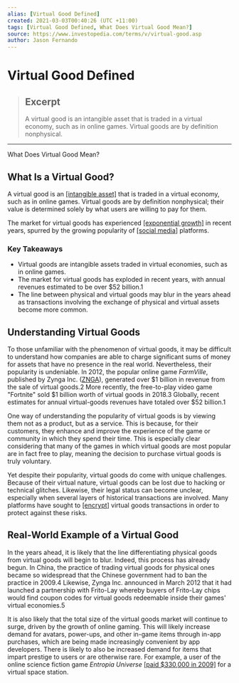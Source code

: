 ```yaml
---
alias: [Virtual Good Defined]
created: 2021-03-03T00:40:26 (UTC +11:00)
tags: [Virtual Good Defined, What Does Virtual Good Mean?]
source: https://www.investopedia.com/terms/v/virtual-good.asp
author: Jason Fernando
---
```


# Virtual Good Defined

> ## Excerpt
> A virtual good is an intangible asset that is traded in a virtual economy, such as in online games. Virtual goods are by definition nonphysical.

---

What Does Virtual Good Mean?
## What Is a Virtual Good?

A virtual good is an [[intangible asset]](https://www.investopedia.com/terms/i/intangibleasset.asp) that is traded in a virtual economy, such as in online games. Virtual goods are by definition nonphysical; their value is determined solely by what users are willing to pay for them.

The market for virtual goods has experienced [[exponential growth]](https://www.investopedia.com/terms/e/exponential-growth.asp) in recent years, spurred by the growing popularity of [[social media]](https://www.investopedia.com/terms/s/social-media.asp) platforms.

### Key Takeaways

-   Virtual goods are intangible assets traded in virtual economies, such as in online games.
-   The market for virtual goods has exploded in recent years, with annual revenues estimated to be over $52 billion.1
-   The line between physical and virtual goods may blur in the years ahead as transactions involving the exchange of physical and virtual assets become more common.

## Understanding Virtual Goods

To those unfamiliar with the phenomenon of virtual goods, it may be difficult to understand how companies are able to charge significant sums of money for assets that have no presence in the real world. Nevertheless, their popularity is undeniable. In 2012, the popular online game _FarmVille_, published by Zynga Inc. ([ZNGA](https://www.investopedia.com/markets/quote?tvwidgetsymbol=znga)), generated over $1 billion in revenue from the sale of virtual goods.2 More recently, the free-to-play video game "Fortnite" sold $1 billion worth of virtual goods in 2018.3 Globally, recent estimates for annual virtual-goods revenues have totaled over $52 billion.1

One way of understanding the popularity of virtual goods is by viewing them not as a product, but as a service. This is because, for their customers, they enhance and improve the experience of the game or community in which they spend their time. This is especially clear considering that many of the games in which virtual goods are most popular are in fact free to play, meaning the decision to purchase virtual goods is truly voluntary.

Yet despite their popularity, virtual goods do come with unique challenges. Because of their virtual nature, virtual goods can be lost due to hacking or technical glitches. Likewise, their legal status can become unclear, especially when several layers of historical transactions are involved. Many platforms have sought to [[encrypt]](https://www.investopedia.com/terms/e/encryption.asp) virtual goods transactions in order to protect against these risks.

## Real-World Example of a Virtual Good

In the years ahead, it is likely that the line differentiating physical goods from virtual goods will begin to blur. Indeed, this process has already begun. In China, the practice of trading virtual goods for physical ones became so widespread that the Chinese government had to ban the practice in 2009.4 Likewise, Zynga Inc. announced in March 2012 that it had launched a partnership with Frito-Lay whereby buyers of Frito-Lay chips would find coupon codes for virtual goods redeemable inside their games' virtual economies.5

It is also likely that the total size of the virtual goods market will continue to surge, driven by the growth of online gaming. This will likely increase demand for avatars, power-ups, and other in-game items through in-app purchases, which are being made increasingly convenient by app developers. There is likely to also be increased demand for items that impart prestige to users or are otherwise rare. For example, a user of the online science fiction game _Entropia Universe_ [[paid $330,000 in 2009]](https://mashable.com/2009/12/31/crystal-palace-space-station-sale/) for a virtual space station.
